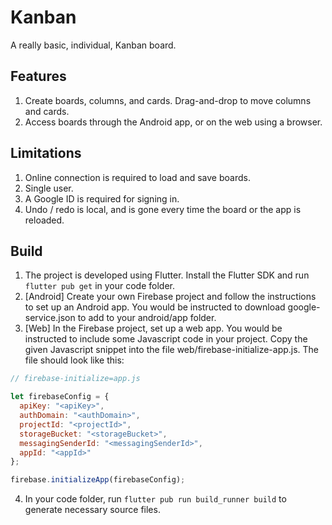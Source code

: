 # Kanban

A really basic, individual, Kanban board.

## Features

1. Create boards, columns, and cards. Drag-and-drop to move columns and cards.
2. Access boards through the Android app, or on the web using a browser.

## Limitations

1. Online connection is required to load and save boards.
2. Single user.
3. A Google ID is required for signing in.
4. Undo / redo is local, and is gone every time the board or the app is reloaded.

## Build

1. The project is developed using Flutter. Install the Flutter SDK and run `flutter pub get` in your code folder.
2. [Android] Create your own Firebase project and follow the instructions to set up an Android app. You would be instructed to download google-service.json to add to your android/app folder.
3. [Web] In the Firebase project, set up a web app. You would be instructed to include some Javascript code in your project. Copy the given Javascript snippet into the file web/firebase-initialize-app.js. The file should look like this:
```javascript
// firebase-initialize=app.js

let firebaseConfig = {
  apiKey: "<apiKey>",
  authDomain: "<authDomain>",
  projectId: "<projectId>",
  storageBucket: "<storageBucket>",
  messagingSenderId: "<messagingSenderId>",
  appId: "<appId>"
};

firebase.initializeApp(firebaseConfig);
```
4. In your code folder, run `flutter pub run build_runner build` to generate necessary source files.
